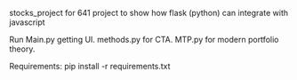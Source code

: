 
stocks_project for 641 project to show how flask (python) can integrate with javascript

Run Main.py getting UI. 
methods.py for CTA.
MTP.py for modern portfolio theory.

Requirements:
pip install -r requirements.txt
